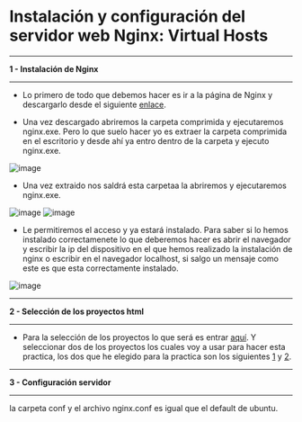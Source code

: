 # Instalación y configuración del servidor web Nginx: Virtual Hosts
___
**1 - Instalación de Nginx**
___
- Lo primero de todo que debemos hacer es ir a la página de Nginx y descargarlo desde el siguiente [enlace](http://nginx.org/en/download.html).

- Una vez descargado abriremos la carpeta comprimida y ejecutaremos nginx.exe. Pero lo que suelo hacer yo es extraer la carpeta comprimida en el escritorio y desde ahí ya entro dentro de la carpeta y ejecuto nginx.exe.

![image](https://user-images.githubusercontent.com/101186662/166245228-a073b54b-de57-4c7c-aff6-cad593c3c799.png)

- Una vez extraido nos saldrá esta carpetaa la abriremos y ejecutaremos nginx.exe.

![image](https://user-images.githubusercontent.com/101186662/166245398-abd61dd4-f770-449c-b1eb-5f93e3abd491.png)
![image](https://user-images.githubusercontent.com/101186662/166245441-cfec328a-d401-4d0e-92f5-2097b8a48c26.png)

- Le permitiremos el acceso y ya estará instalado. Para saber si lo hemos instalado correctamenete lo que deberemos hacer es abrir el navegador y escribir la ip del dispositivo en el que hemos realizado la instalación de nginx o escribir en el navegador localhost, si salgo un mensaje como este es que esta correctamente instalado.

![image](https://user-images.githubusercontent.com/101186662/166246198-b3318cc4-b134-41d9-a57f-74242ac0baeb.png)

___
**2 - Selección de los proyectos html**
___
- Para la selección de los proyectos lo que será es entrar [aquí](https://onehtmlpagechallenge.com/). Y seleccionar dos de los proyectos los cuales voy a usar para hacer esta practica, los dos que he elegido para la practica son los siguientes [1](https://onehtmlpagechallenge.com/entries/ping-pong.html) y [2](https://onehtmlpagechallenge.com/entries/platform.html).
___
**3 - Configuración servidor**
___
la carpeta conf y el archivo nginx.conf es igual que el default de ubuntu.
